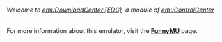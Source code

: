 ###### Welcome to [emuDownloadCenter (EDC)](https://github.com/PhoenixInteractiveNL/emuDownloadCenter/wiki/), a module of [emuControlCenter](https://github.com/PhoenixInteractiveNL/emuControlCenter/wiki/)

For more information about this emulator, visit the [**FunnyMU**](https://github.com/PhoenixInteractiveNL/emuDownloadCenter/wiki/Emulator-funnymu#menu) page.

